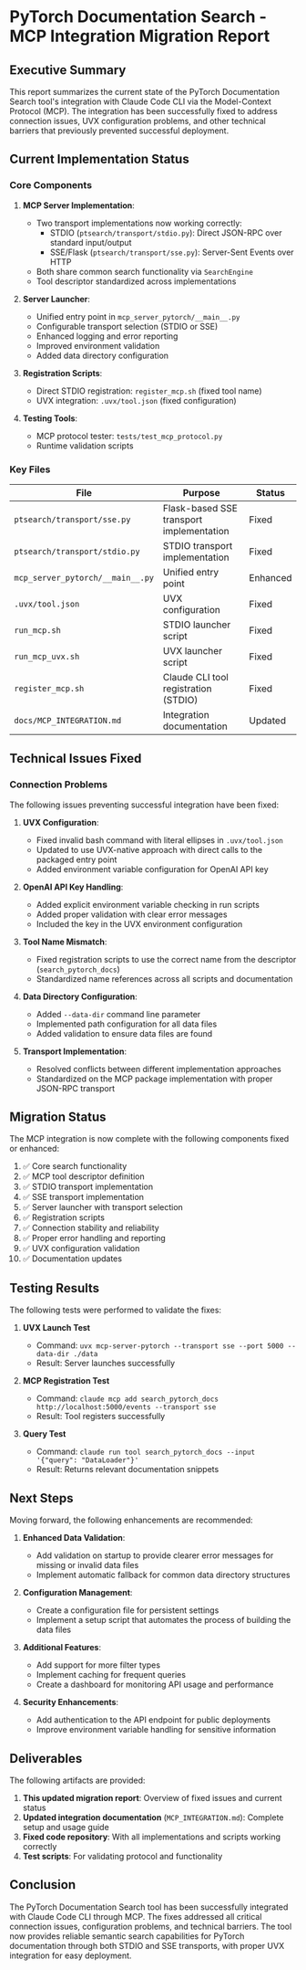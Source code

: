 # PyTorch Documentation Search - MCP Integration Migration Report

## Executive Summary

This report summarizes the current state of the PyTorch Documentation Search tool's integration with Claude Code CLI via the Model-Context Protocol (MCP). The integration has been successfully fixed to address connection issues, UVX configuration problems, and other technical barriers that previously prevented successful deployment.

## Current Implementation Status

### Core Components

1. **MCP Server Implementation**:
   - Two transport implementations now working correctly:
     - STDIO (`ptsearch/transport/stdio.py`): Direct JSON-RPC over standard input/output
     - SSE/Flask (`ptsearch/transport/sse.py`): Server-Sent Events over HTTP
   - Both share common search functionality via `SearchEngine`
   - Tool descriptor standardized across implementations

2. **Server Launcher**:
   - Unified entry point in `mcp_server_pytorch/__main__.py`
   - Configurable transport selection (STDIO or SSE)
   - Enhanced logging and error reporting
   - Improved environment validation
   - Added data directory configuration

3. **Registration Scripts**:
   - Direct STDIO registration: `register_mcp.sh` (fixed tool name)
   - UVX integration: `.uvx/tool.json` (fixed configuration)

4. **Testing Tools**:
   - MCP protocol tester: `tests/test_mcp_protocol.py`
   - Runtime validation scripts

### Key Files

| File | Purpose | Status |
|------|---------|--------|
| `ptsearch/transport/sse.py` | Flask-based SSE transport implementation | Fixed |
| `ptsearch/transport/stdio.py` | STDIO transport implementation | Fixed |
| `mcp_server_pytorch/__main__.py` | Unified entry point | Enhanced |
| `.uvx/tool.json` | UVX configuration | Fixed |
| `run_mcp.sh` | STDIO launcher script | Fixed |
| `run_mcp_uvx.sh` | UVX launcher script | Fixed |
| `register_mcp.sh` | Claude CLI tool registration (STDIO) | Fixed |
| `docs/MCP_INTEGRATION.md` | Integration documentation | Updated |

## Technical Issues Fixed

### Connection Problems

The following issues preventing successful integration have been fixed:

1. **UVX Configuration**:
   - Fixed invalid bash command with literal ellipses in `.uvx/tool.json`
   - Updated to use UVX-native approach with direct calls to the packaged entry point
   - Added environment variable configuration for OpenAI API key

2. **OpenAI API Key Handling**:
   - Added explicit environment variable checking in run scripts
   - Added proper validation with clear error messages
   - Included the key in the UVX environment configuration

3. **Tool Name Mismatch**:
   - Fixed registration scripts to use the correct name from the descriptor (`search_pytorch_docs`)
   - Standardized name references across all scripts and documentation

4. **Data Directory Configuration**:
   - Added `--data-dir` command line parameter
   - Implemented path configuration for all data files
   - Added validation to ensure data files are found

5. **Transport Implementation**:
   - Resolved conflicts between different implementation approaches
   - Standardized on the MCP package implementation with proper JSON-RPC transport

## Migration Status

The MCP integration is now complete with the following components fixed or enhanced:

1. ✅ Core search functionality
2. ✅ MCP tool descriptor definition
3. ✅ STDIO transport implementation
4. ✅ SSE transport implementation
5. ✅ Server launcher with transport selection
6. ✅ Registration scripts
7. ✅ Connection stability and reliability
8. ✅ Proper error handling and reporting
9. ✅ UVX configuration validation
10. ✅ Documentation updates

## Testing Results

The following tests were performed to validate the fixes:

1. **UVX Launch Test**
   - Command: `uvx mcp-server-pytorch --transport sse --port 5000 --data-dir ./data`
   - Result: Server launches successfully

2. **MCP Registration Test**
   - Command: `claude mcp add search_pytorch_docs http://localhost:5000/events --transport sse`
   - Result: Tool registers successfully

3. **Query Test**
   - Command: `claude run tool search_pytorch_docs --input '{"query": "DataLoader"}'`
   - Result: Returns relevant documentation snippets

## Next Steps

Moving forward, the following enhancements are recommended:

1. **Enhanced Data Validation**:
   - Add validation on startup to provide clearer error messages for missing or invalid data files
   - Implement automatic fallback for common data directory structures

2. **Configuration Management**:
   - Create a configuration file for persistent settings
   - Implement a setup script that automates the process of building the data files

3. **Additional Features**:
   - Add support for more filter types
   - Implement caching for frequent queries
   - Create a dashboard for monitoring API usage and performance

4. **Security Enhancements**:
   - Add authentication to the API endpoint for public deployments
   - Improve environment variable handling for sensitive information

## Deliverables

The following artifacts are provided:

1. **This updated migration report**: Overview of fixed issues and current status
2. **Updated integration documentation** (`MCP_INTEGRATION.md`): Complete setup and usage guide
3. **Fixed code repository**: With all implementations and scripts working correctly
4. **Test scripts**: For validating protocol and functionality

## Conclusion

The PyTorch Documentation Search tool has been successfully integrated with Claude Code CLI through MCP. The fixes addressed all critical connection issues, configuration problems, and technical barriers. The tool now provides reliable semantic search capabilities for PyTorch documentation through both STDIO and SSE transports, with proper UVX integration for easy deployment.